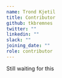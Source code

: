 ```yaml
---
name: Trond Kjetil
title: Contributor
github: tkbremnes
twitter: ""
linkedin: ""
slack: ""
joining_date: ""
role: contributor
---
```


Still waiting for this
